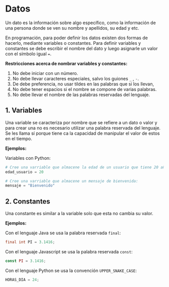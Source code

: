 # Datos

Un dato es la información sobre algo específico, como la información de una persona donde se ven su nombre y apellidos, su edad y etc.

En programación, para poder definir los datos existen dos formas de hacerlo, mediante variables o constantes.
Para definir variables y constantes se debe escribir el nombre del dato y luego asignarle un valor con el símbolo igual `=`.

**Restricciones acerca de nombrar variables y constantes:**
1. No debe iniciar con un número.
2. No debe llevar caracteres especiales, salvo los guiones `_` , `-`.
3. De debe preferencia, no usar tildes en las palabras que si los llevan,
4. No debe tener espacios si el nombre se compone de varias palabras.
5. No debe llevar el nombre de las palabras reservadas del lenguaje.

## 1. Variables

Una variable se caracteriza por nombre que se refiere a un dato o valor y para crear una no es necesario utilizar una palabra reservada del lenguaje. Se les llama sí porque tiene ca la capacidad de manipular el valor de estos en el tiempo.

**Ejemplos:**

Variables con Python:

```python
# Cree una varriable que almacene la edad de un usuario que tiene 20 años:
edad_usuario = 20

# Cree una varriable que almacene un mensaje de bienvenida:
mensaje = "Bienvenido"
```

## 2. Constantes

Una constante es similar a la variable solo que esta no cambia su valor.


**Ejemplos:**

Con el lenguaje Java se usa la palabra reservada `final`:

```java
final int PI = 3.1416;
```

Con el lenguaje Javascript se usa la palabra reservada `const`:

```javascript
const PI = 3.1416;
```

Con el lenguaje Python se usa la convención `UPPER_SNAKE_CASE`:

```python
HORAS_DIA = 24;
```
